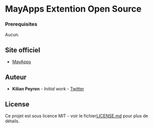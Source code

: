 # MayApps Extention Open Source

### Prerequisites

Aucun.

## Site officiel

* [MayApps](http://www.mayapps.ga)

## Auteur

* **Kilian Peyron** - *Initial work* - [Twitter](https://twitter.com/kilianpeyron_)

## License

Ce projet est sous licence MIT - voir le fichier[LICENSE.md](LICENSE.md) pour plus de détails.

